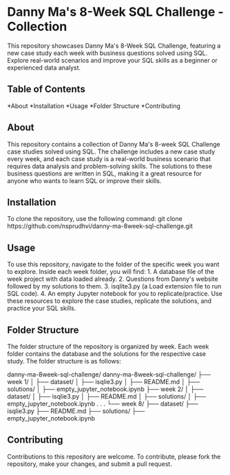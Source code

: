 <h1> Danny Ma's 8-Week SQL Challenge - Collection </h1>

This repository showcases Danny Ma's 8-Week SQL Challenge, featuring a new case study each week with business questions solved using SQL. Explore real-world scenarios and improve your SQL skills as a beginner or experienced data analyst.

<h2> Table of Contents  </h2>
*About
*Installation
*Usage
*Folder Structure
*Contributing

<h2> About </h2>
This repository contains a collection of Danny Ma's 8-week SQL Challenge case studies solved using SQL. The challenge includes a new case study every week, and each case study is a real-world business scenario that requires data analysis and problem-solving skills. The solutions to these business questions are written in SQL, making it a great resource for anyone who wants to learn SQL or improve their skills.

<h2> Installation </h2>
To clone the repository, use the following command:
git clone https://github.com/nsprudhvi/danny-ma-8week-sql-challenge.git

<h2>  Usage </h2>
To use this repository, navigate to the folder of the specific week you want to explore. Inside each week folder, you will find:
1. A database file of the week project with data loaded already.
2. Questions from Danny's website followed by my solutions to them.
3. isqlite3.py (a Load extension file to run SQL code).
4. An empty Jupyter notebook for you to replicate/practice.
Use these resources to explore the case studies, replicate the solutions, and practice your SQL skills.

<h2> Folder Structure </h2>
The folder structure of the repository is organized by week. Each week folder contains the database and the solutions for the respective case study. The folder structure is as follows:

danny-ma-8week-sql-challenge/
danny-ma-8week-sql-challenge/
├── week 1/
│   ├── dataset/
│   ├── isqlie3.py
│   ├── README.md
│   ├── solutions/
│   ├── empty_jupyter_notebook.ipynb
├── week 2/
│   ├── dataset/
│   ├── isqlie3.py
│   ├── README.md
│   ├── solutions/
│   ├── empty_jupyter_notebook.ipynb
.
.
.
└── week 8/
    ├── dataset/
    ├── isqlie3.py
    ├── README.md
    ├── solutions/
    ├── empty_jupyter_notebook.ipynb

<h2> Contributing </h2>
Contributions to this repository are welcome. To contribute, please fork the repository, make your changes, and submit a pull request.
